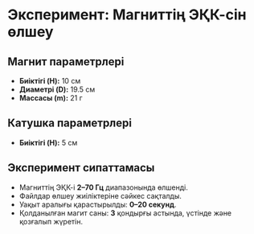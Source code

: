 # Эксперимент: Магниттің ЭҚК-сін өлшеу

## Магнит параметрлері
- **Биіктігі (H):** 10 см  
- **Диаметрі (D):** 19.5 см  
- **Массасы (m):** 21 г  

## Катушка параметрлері
- **Биіктігі (H):** 5 см  

## Эксперимент сипаттамасы
- Магниттің ЭҚК-і **2–70 Гц** диапазонында өлшенді.
- Файлдар өлшеу жиіліктеріне сәйкес сақталды.
- Уақыт аралығы қарастырылды: **0–20 секунд**.
- Қолданылған магит саны: **3** қондырғы астында, үстінде және қозғалып жүретін.